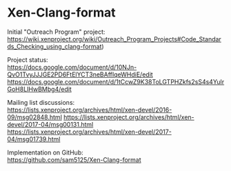 # Xen-Clang-format

Initial "Outreach Program" project:<br />
https://wiki.xenproject.org/wiki/Outreach_Program_Projects#Code_Standards_Checking_using_clang-format)

Project status:<br />
https://docs.google.com/document/d/10NJn-QvO1TvyJJJGE2PD6FtElYCT3neBAffIqeWHdiE/edit
https://docs.google.com/document/d/1tCcwZ9K38ToLGTPHZkfs2sS4s4YulrGoH8LIHwBMbg4/edit

Mailing list discussions:<br />
https://lists.xenproject.org/archives/html/xen-devel/2016-09/msg02848.html
https://lists.xenproject.org/archives/html/xen-devel/2017-04/msg00131.html
https://lists.xenproject.org/archives/html/xen-devel/2017-04/msg01739.html

Implementation on GitHub:<br />
https://github.com/sam5125/Xen-Clang-format
